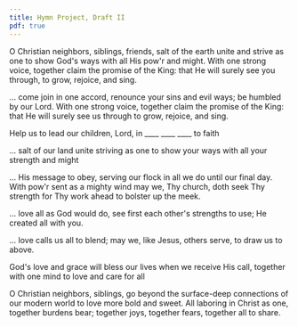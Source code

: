 ```yaml
---
title: Hymn Project, Draft II
pdf: true
---
```

O Christian neighbors, siblings, friends,
salt of the earth unite
and strive as one to show God's ways
with all His pow'r and might.
With one strong voice, together claim
the promise of the King:
that He will surely see you through,
to grow, rejoice, and sing.

...
come join in one accord,
renounce your sins and evil ways;
be humbled by our Lord.
With one strong voice, together claim
the promise of the King:
that He will surely see us through
to grow, rejoice, and sing.

Help us to lead our children, Lord,
in ____ ____ ____ to faith

...
salt of our land unite
striving as one to show your ways
with all your strength and might

...
His message to obey,
serving our flock in all we do
until our final day.
With pow'r sent as a mighty wind
may we, Thy church, doth seek
Thy strength for Thy work ahead
to bolster up the meek.

...
love all as God would do,
see first each other's strengths to use;
He created all with you.

...
love calls us all to blend;
may we, like Jesus, others serve,
to draw us to above.

God's love and grace will bless our lives
when we receive His call,
together with one mind
to love and care for all

O Christian neighbors, siblings, go
beyond the surface-deep
connections of our modern world
to love more bold and sweet.
All laboring in Christ as one,
together burdens bear;
together joys, together fears,
together all to share.
